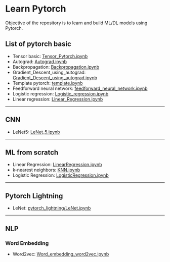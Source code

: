 # Learn Pytorch
Objective of the repository is to learn and build ML/DL models using Pytorch.

## List of pytorch basic
- Tensor basic: [Tensor_Pytorch.ipynb](https://github.com/anminhhung/pytorch_tutorial/blob/master/basic_pytorch/Tensor_Pytorch.ipynb)
- Autograd: [Autograd.ipynb](https://github.com/anminhhung/pytorch_tutorial/blob/master/basic_pytorch/Autograd.ipynb)
- Backpropagation: [Backpropagation.ipynb](https://github.com/anminhhung/pytorch_tutorial/blob/master/basic_pytorch/Backpropagation.ipynb)
- Gradient_Descent_using_autograd: [Gradient_Descent_using_autograd.ipynb](https://github.com/anminhhung/pytorch_tutorial/blob/master/basic_pytorch/Gradient_Descent_using_autograd.ipynb)
- Template pytorch: [template.ipynb](https://github.com/anminhhung/pytorch_tutorial/blob/master/basic_pytorch/template.ipynb)
- Feedforward neural network: [feedforward_neural_network.ipynb](https://github.com/anminhhung/pytorch_tutorial/blob/master/basic_pytorch/feedforward_neural_network.ipynb)
- Logistic regression: [Logistic_regression.ipynb](https://github.com/anminhhung/pytorch_tutorial/blob/master/basic_pytorch/Logistic_regression.ipynb)
- Linear regression: [Linear_Regression.ipynb](https://github.com/anminhhung/pytorch_tutorial/blob/master/basic_pytorch/Linear_Regression.ipynb)

---

## CNN
- LeNet5: [LeNet_5.ipynb](https://github.com/anminhhung/pytorch_tutorial/blob/master/CNN/LeNet_5.ipynb)

---

## ML from scratch
- Linear Regression: [LinearRegression.ipynb](https://github.com/anminhhung/pytorch_tutorial/blob/master/ML_from_scratch/LinearRegression/LinearRegression.ipynb)
- k-nearest neighbors: [KNN.ipynb](https://github.com/anminhhung/pytorch_tutorial/blob/master/ML_from_scratch/KNN/KNN.ipynb)
- Logistic Regression: [LogisticRegression.ipynb](https://github.com/anminhhung/pytorch_tutorial/blob/master/ML_from_scratch/LogisticRegression/LogisticRegression.ipynb)

---

## Pytorch Lightning
- LeNet: [pytorch_lightning/LeNet.ipynb](https://github.com/anminhhung/pytorch_tutorial/blob/master/pytorch_lightning/LeNet.ipynb)

---
## NLP
### Word Embedding
- Word2vec: [Word_embedding_word2vec.ipynb](https://colab.research.google.com/drive/1qRN6S8BPpCKzmsZTtEriB0DPIXDissFn?usp=sharing)
